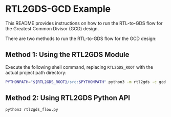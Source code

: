# RTL2GDS-GCD Example

This README provides instructions on how to run the RTL-to-GDS flow for the Greatest Common Divisor (GCD) design.

There are two methods to run the RTL-to-GDS flow for the GCD design:

## Method 1: Using the RTL2GDS Module

Execute the following shell command, replacing `RTL2GDS_ROOT` with the actual project path directory:

```bash
PYTHONPATH="${RTL2GDS_ROOT}/src:$PYTHONPATH" python3 -m rtl2gds -c gcd.yaml
```

## Method 2: Using RTL2GDS Python API

```bash
python3 rtl2gds_flow.py
```
